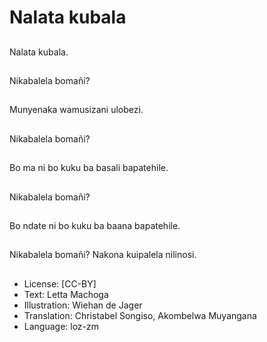 # Nalata kubala

##
Nalata kubala.

##
Nikabalela bomañi?

##
Munyenaka wamusizani ulobezi.

##
Nikabalela bomañi?

##
Bo ma ni bo kuku ba basali bapatehile.

##
Nikabalela bomañi?

##
Bo ndate ni bo kuku ba baana bapatehile.

##
Nikabalela bomañi? Nakona kuipalela nilinosi.

##
* License: [CC-BY]
* Text: Letta Machoga
* Illustration: Wiehan de Jager
* Translation: Christabel Songiso, Akombelwa Muyangana
* Language: loz-zm

